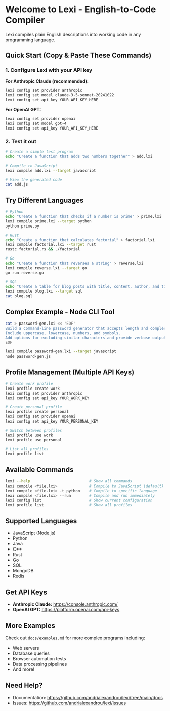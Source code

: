 # Welcome to Lexi - English-to-Code Compiler

Lexi compiles plain English descriptions into working code in any programming language.

## Quick Start (Copy & Paste These Commands)

### 1. Configure Lexi with your API key

**For Anthropic Claude (recommended):**
```bash
lexi config set provider anthropic
lexi config set model claude-3-5-sonnet-20241022
lexi config set api_key YOUR_API_KEY_HERE
```

**For OpenAI GPT:**
```bash
lexi config set provider openai
lexi config set model gpt-4
lexi config set api_key YOUR_API_KEY_HERE
```

### 2. Test it out

```bash
# Create a simple test program
echo "Create a function that adds two numbers together" > add.lxi

# Compile to JavaScript
lexi compile add.lxi --target javascript

# View the generated code
cat add.js
```

## Try Different Languages

```bash
# Python
echo "Create a function that checks if a number is prime" > prime.lxi
lexi compile prime.lxi --target python
python prime.py

# Rust
echo "Create a function that calculates factorial" > factorial.lxi
lexi compile factorial.lxi --target rust
rustc factorial.rs && ./factorial

# Go
echo "Create a function that reverses a string" > reverse.lxi
lexi compile reverse.lxi --target go
go run reverse.go

# SQL
echo "Create a table for blog posts with title, content, author, and timestamps" > blog.lxi
lexi compile blog.lxi --target sql
cat blog.sql
```

## Complex Example - Node CLI Tool

```bash
cat > password-gen.lxi << 'EOF'
Build a command-line password generator that accepts length and complexity options.
Include uppercase, lowercase, numbers, and symbols.
Add options for excluding similar characters and provide verbose output.
EOF

lexi compile password-gen.lxi --target javascript
node password-gen.js
```

## Profile Management (Multiple API Keys)

```bash
# Create work profile
lexi profile create work
lexi config set provider anthropic
lexi config set api_key YOUR_WORK_KEY

# Create personal profile
lexi profile create personal
lexi config set provider openai
lexi config set api_key YOUR_PERSONAL_KEY

# Switch between profiles
lexi profile use work
lexi profile use personal

# List all profiles
lexi profile list
```

## Available Commands

```bash
lexi --help                          # Show all commands
lexi compile <file.lxi>              # Compile to JavaScript (default)
lexi compile <file.lxi> -t python    # Compile to specific language
lexi compile <file.lxi> --run        # Compile and run immediately
lexi config list                     # Show current configuration
lexi profile list                    # Show all profiles
```

## Supported Languages

- JavaScript (Node.js)
- Python
- Java
- C++
- Rust
- Go
- SQL
- MongoDB
- Redis

## Get API Keys

- **Anthropic Claude:** https://console.anthropic.com/
- **OpenAI GPT:** https://platform.openai.com/api-keys

## More Examples

Check out `docs/examples.md` for more complex programs including:
- Web servers
- Database queries
- Browser automation tests
- Data processing pipelines
- And more!

## Need Help?

- Documentation: https://github.com/andrialexandrou/lexi/tree/main/docs
- Issues: https://github.com/andrialexandrou/lexi/issues
